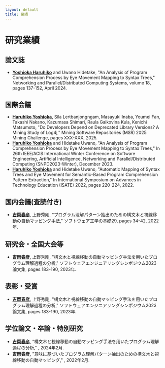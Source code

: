 ```yaml
---
layout: default
title: 業績
---
```


# 研究業績
## 論文誌
- **<u>Yoshioka Haruhiko</u>** and Uwano Hidetake, "An Analysis of Program Comprehension Process by Eye Movement Mapping to Syntax Trees," Networking and Parallel/Distributed Computing Systems, volume 18, pages 137-152, April 2024.

## 国際会議
- **<u>Haruhiko Yoshioka</u>**, Sila Lertbanjongngam, Masayuki Inaba, Youmei Fan, Takashi Nakano, Kazumasa Shimari, Raula Gaikovina Kula, Kenichi Matsumoto, "Do Developers Depend on Deprecated Library Versions? A Mining Study of Log4j," Mining Software Repositories (MSR) 2025 Mining Challenge, pages XXX-XXX, 2025.
- **<u>Haruhiko Yoshioka</u>** and Hidetake Uwano, "An Analysis of Program Comprehension Process by Eye Movement Mapping to Syntax Trees," In 26th IEEE/ACIS International Winter Conference on Software Engineering, Artificial Intelligence, Networking and Parallel/Distributed Computing (SNPD2023-Winter), December 2023.
- **<u>Haruhiko Yoshioka</u>** and Hidetake Uwano, "Automatic Mapping of Syntax Trees and Eye Movement for Semantic-Based Program Comprehension Pattern Extraction," In International Symposium on Advances in Technology Education (ISATE) 2022, pages 220-224, 2022.

## 国内会議(査読付き)
- **<u>吉岡春彦</u>**, 上野秀剛, "プログラム理解パターン抽出のための構文木と視線移動の自動マッピング手法," ソフトウェア工学の基礎29, pages 34-42, 2022年.

## 研究会・全国大会等
- **<u>吉岡春彦</u>**, 上野秀剛, "構文木と視線移動の自動マッピング手法を用いたプログラム理解過程の分析," ソフトウェアエンジニアリングシンポジウム2023論文集, pages 183-190, 2023年.

## 表彰・受賞
- **<u>吉岡春彦</u>**, 上野秀剛, "構文木と視線移動の自動マッピング手法を用いたプログラム理解過程の分析," ソフトウェアエンジニアリングシンポジウム2023論文集, pages 183-190, 2023年.

## 学位論文・卒論・特別研究
- **<u>吉岡春彦</u>**, "構文木と視線移動の自動マッピング手法を用いたプログラム理解過程の分析," , 2024年2月.
- **<u>吉岡春彦</u>**, "意味に基づいたプログラム理解パターン抽出のための構文木と視線移動の自動マッピング," , 2022年2月.
